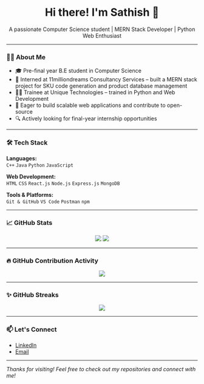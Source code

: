 <h1 align="center">Hi there! I'm Sathish 👋</h1>

<p align="center">
  A passionate Computer Science student | MERN Stack Developer | Python Web Enthusiast
</p>

---

### 👨‍💻 About Me

- 🎓 Pre-final year B.E student in Computer Science  
- 💼 Interned at 11milliondreams Consultancy Services – built a MERN stack project for SKU code generation and product database management  
- 🧑‍🏫 Trainee at Unique Technologies – trained in Python and Web Development  
- 🚀 Eager to build scalable web applications and contribute to open-source  
- 🔍 Actively looking for final-year internship opportunities  

---

### 🛠️ Tech Stack

**Languages:**  
`C++` `Java` `Python` `JavaScript`

**Web Development:**  
`HTML` `CSS` `React.js` `Node.js` `Express.js` `MongoDB`

**Tools & Platforms:**  
`Git & GitHub` `VS Code` `Postman` `npm`  

---

### 📈 GitHub Stats

<p align="center">
  <img src="https://github-readme-stats.vercel.app/api?username=Sathish2909&show_icons=true&theme=radical" />
  <img src="https://github-readme-stats.vercel.app/api/top-langs/?username=Sathish2909&layout=compact&theme=radical" />
</p>

---

### 🔥 GitHub Contribution Activity

<p align="center">
  <img src="https://github-readme-activity-graph.cyclic.app/graph?username=Sathish2909&theme=react-dark&hide_border=true&area=true" />
</p>

---

### ✨ GitHub Streaks

<p align="center">
  <img src="https://streak-stats.demolab.com?user=Sathish2909&theme=tokyonight_duo&hide_border=true" />
</p>

---

### 📫 Let's Connect

- [LinkedIn](https://www.linkedin.com/in/sathish-29-kumar/)  
- [Email](mailto:sathishshanmugam2909@gmail.com)

---

*Thanks for visiting! Feel free to check out my repositories and connect with me!*
